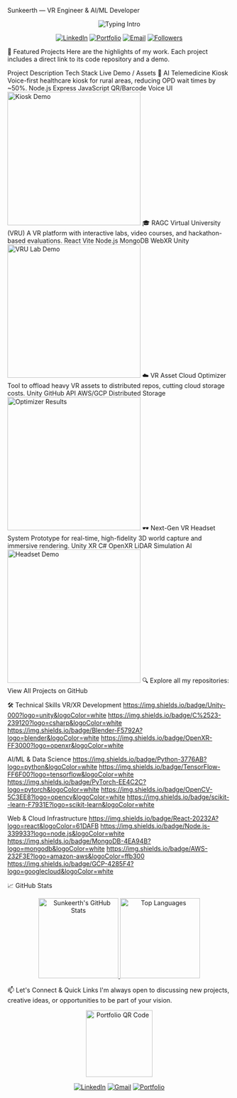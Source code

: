 Sunkeerth — VR Engineer & AI/ML Developer
<p align="center"> <img src="https://readme-typing-svg.demolab.com?font=Inter&weight=600&duration=3000&pause=600&multiline=true&center=true&vCenter=true&random=false&width=900&height=120&lines=Building+VR+Universities+%26+AI+Healthcare+Tools;Unity+%7C+C%23+%7C+Python+%7C+TensorFlow+%7C+PyTorch+%7C+AWS+%7C+GCP;XR+%7C+Computer+Vision+%7C+NLP+%7C+Generative+AI" alt="Typing Intro" /> </p><p align="center"> <a href="https://www.linkedin.com/in/sunkeerth-ab14b3337/" target="_blank"><img alt="LinkedIn" src="https://img.shields.io/badge/LinkedIn-0A66C2?logo=linkedin&logoColor=white"></a> <a href="https://sunkeerth.github.io/" target="_blank"><img alt="Portfolio" src="https://img.shields.io/badge/🌐_Portfolio-FF4791?style=flat&logo=vercel&logoColor=white"></a> <a href="mailto:sunkeerthaiml.bitm@gmail.com" target="_blank"><img alt="Email" src="https://img.shields.io/badge/Email-EB4335?logo=gmail&logoColor=white"></a> <a href="https://github.com/Sunkeerth" target="_blank"><img alt="Followers" src="https://img.shields.io/github/followers/Sunkeerth?style=social"></a> </p>
🚀 Featured Projects
Here are the highlights of my work. Each project includes a direct link to its code repository and a demo.

Project	Description	Tech Stack	Live Demo / Assets
🏥 AI Telemedicine Kiosk	Voice-first healthcare kiosk for rural areas, reducing OPD wait times by ~50%.	Node.js Express JavaScript QR/Barcode Voice UI	<img src="assets/telemedicine_kiosk.gif" width="300" alt="Kiosk Demo">
🎓 RAGC Virtual University (VRU)	A VR platform with interactive labs, video courses, and hackathon-based evaluations.	React Vite Node.js MongoDB WebXR Unity	<img src="assets/vru_lab.gif" width="300" alt="VRU Lab Demo">
☁️ VR Asset Cloud Optimizer	Tool to offload heavy VR assets to distributed repos, cutting cloud storage costs.	Unity GitHub API AWS/GCP Distributed Storage	<img src="assets/cloud_optimizer.png" width="300" alt="Optimizer Results">
🕶️ Next-Gen VR Headset System	Prototype for real-time, high-fidelity 3D world capture and immersive rendering.	Unity XR C# OpenXR LiDAR Simulation AI	<img src="assets/nextgen_vr_headset.gif" width="300" alt="Headset Demo">
🔍 Explore all my repositories: View All Projects on GitHub

🛠️ Technical Skills
VR/XR Development
https://img.shields.io/badge/Unity-000?logo=unity&logoColor=white
https://img.shields.io/badge/C%2523-239120?logo=csharp&logoColor=white
https://img.shields.io/badge/Blender-F5792A?logo=blender&logoColor=white
https://img.shields.io/badge/OpenXR-FF3000?logo=openxr&logoColor=white

AI/ML & Data Science
https://img.shields.io/badge/Python-3776AB?logo=python&logoColor=white
https://img.shields.io/badge/TensorFlow-FF6F00?logo=tensorflow&logoColor=white
https://img.shields.io/badge/PyTorch-EE4C2C?logo=pytorch&logoColor=white
https://img.shields.io/badge/OpenCV-5C3EE8?logo=opencv&logoColor=white
https://img.shields.io/badge/scikit--learn-F7931E?logo=scikit-learn&logoColor=white

Web & Cloud Infrastructure
https://img.shields.io/badge/React-20232A?logo=react&logoColor=61DAFB
https://img.shields.io/badge/Node.js-339933?logo=node.js&logoColor=white
https://img.shields.io/badge/MongoDB-4EA94B?logo=mongodb&logoColor=white
https://img.shields.io/badge/AWS-232F3E?logo=amazon-aws&logoColor=ffb300
https://img.shields.io/badge/GCP-4285F4?logo=googlecloud&logoColor=white

📈 GitHub Stats
<p align="center"> <a href="https://github.com/Sunkeerth"> <img height="180em" src="https://github-readme-stats.vercel.app/api?username=Sunkeerth&show_icons=true&theme=react&hide_border=true&count_private=true&include_all_commits=true" alt="Sunkeerth's GitHub Stats"/> <img height="180em" src="https://github-readme-stats.vercel.app/api/top-langs/?username=Sunkeerth&theme=react&hide_border=true&layout=compact&langs_count=8" alt="Top Languages"/> </a> </p>
📫 Let's Connect & Quick Links
I'm always open to discussing new projects, creative ideas, or opportunities to be part of your vision.

<p align="center"> <!-- Replace YOUR-PORTFOLIO-URL with your actual URL --> <a href="https://sunkeerth.github.io/"> <img src="https://api.qrserver.com/v1/create-qr-code/?size=200x200&data=https://sunkeerth.github.io/" alt="Portfolio QR Code" height="150"/> </a> </p><p align="center"> <a href="https://www.linkedin.com/in/sunkeerth-ab14b3337/"><img src="https://img.shields.io/badge/LinkedIn-0077B5?style=for-the-badge&logo=linkedin&logoColor=white" alt="LinkedIn"></a> <a href="mailto:sunkeerthaiml.bitm@gmail.com"><img src="https://img.shields.io/badge/Gmail-D14836?style=for-the-badge&logo=gmail&logoColor=white" alt="Gmail"></a> <a href="https://sunkeerth.github.io/"><img src="https://img.shields.io/badge/Portfolio-FF0000?style=for-the-badge&logo=firefox&logoColor=white" alt="Portfolio"></a> </p>
